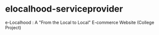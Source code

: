# elocalhood-serviceprovider
e-Localhood : A "From the Local to Local" E-commerce Website (College Project)
